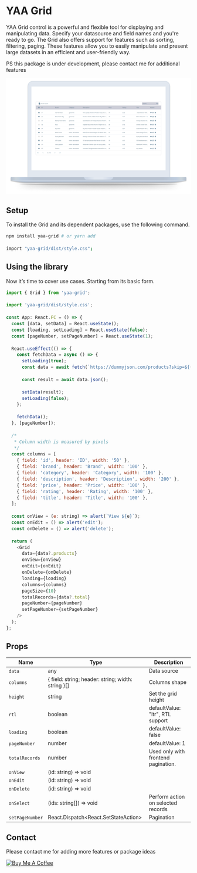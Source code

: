 # YAA Grid

YAA Grid control is a powerful and flexible tool for displaying and manipulating data. Specify your datasource and field names and you're ready to go.
The Grid also offers support for features such as sorting, filtering, paging. These features allow you to easily manipulate and present large datasets in an efficient and user-friendly way.

PS this package is under development, please contact me for additional features

![Screenshot](https://raw.githubusercontent.com/YazanKhatib/react-grid/development/packages/grid/Screenshot.png)

## Setup

To install the Grid and its dependent packages, use the following command.

```bash
npm install yaa-grid # or yarn add

import "yaa-grid/dist/style.css";
```

## Using the library

Now it’s time to cover use cases. Starting from its basic form.

```js
import { Grid } from 'yaa-grid';

import 'yaa-grid/dist/style.css';

const App: React.FC = () => {
  const [data, setData] = React.useState();
  const [loading, setLoading] = React.useState(false);
  const [pageNumber, setPageNumber] = React.useState(1);

  React.useEffect(() => {
    const fetchData = async () => {
      setLoading(true);
      const data = await fetch(`https://dummyjson.com/products?skip=${(pageNumber - 1) * 10}&limit=10`);

      const result = await data.json();

      setData(result);
      setLoading(false);
    };

    fetchData();
  }, [pageNumber]);

  /*
   * Column width is measured by pixels
   */
  const columns = [
    { field: 'id', header: 'ID', width: '50' },
    { field: 'brand', header: 'Brand', width: '100' },
    { field: 'category', header: 'Category', width: '100' },
    { field: 'description', header: 'Description', width: '200' },
    { field: 'price', header: 'Price', width: '100' },
    { field: 'rating', header: 'Rating', width: '100' },
    { field: 'title', header: 'Title', width: '100' },
  ];

  const onView = (e: string) => alert(`View ${e}`);
  const onEdit = () => alert('edit');
  const onDelete = () => alert('delete');

  return (
    <Grid
      data={data?.products}
      onView={onView}
      onEdit={onEdit}
      onDelete={onDelete}
      loading={loading}
      columns={columns}
      pageSize={10}
      totalRecords={data?.total}
      pageNumber={pageNumber}
      setPageNumber={setPageNumber}
    />
  );
};
```

## Props

| Name            | Type                                               | Description                         |
| --------------- | -------------------------------------------------- | ----------------------------------- |
| `data`          | any                                                | Data source                         |
| `columns`       | { field: string; header: string; width: string }[] | Columns shape                       |
| `height`        | string                                             | Set the grid height                 |
| `rtl`           | boolean                                            | defaultValue: "ltr", RTL support    |
| `loading`       | boolean                                            | defaultValue: false                 |
| `pageNumber`    | number                                             | defaultValue: 1                     |
| `totalRecords`  | number                                             | Used only with frontend pagination. |
| `onView`        | (id: string) => void                               |                                     |
| `onEdit`        | (id: string) => void                               |                                     |
| `onDelete`      | (id: string) => void                               |                                     |
| `onSelect`      | (ids: string[]) => void                            | Perform action on selected records  |
| `setPageNumber` | React.Dispatch<React.SetStateAction<number>>       | Pagination                          |

## Contact

Please contact me for adding more features or package ideas

<a href="https://www.buymeacoffee.com/yazankhatib" target="_blank"><img src="https://www.buymeacoffee.com/assets/img/custom_images/orange_img.png" alt="Buy Me A Coffee" style="height: 41px !important;width: 174px !important;box-shadow: 0px 3px 2px 0px rgba(190, 190, 190, 0.5) !important;-webkit-box-shadow: 0px 3px 2px 0px rgba(190, 190, 190, 0.5) !important;" ></a>
